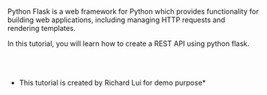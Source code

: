 
Python Flask is a web framework for Python which provides functionality for building web applications, including managing HTTP requests and rendering templates.

In this tutorial, you will learn how to create a REST API using python flask.

<br/><br/>
* This tutorial is created by Richard Lui for demo purpose*



